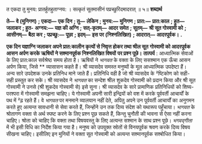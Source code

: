  

त एकदा तु मुनय: प्रातर्हुतहुताग्नय: । सत्कृतं सूतमासीनं पप्रच्छुरिदमादरात् ॥ ५॥ **शब्दार्थ** 

**ते—** **वे (मुनिगण)** **; एकदा—** **एक दिन** **; तु—** **लेकिन** **; मुनय:—** **मुनिगण** **; प्रात:—** **प्रात:काल** **; हुत—** **जलाकर** **; हुत-** **अग्नय:—** **यज्ञ की अग्नि** **; सत्-कृतम्—** **आदर समेत** **; सूतम्—** **श्री सूत गोस्वामी को** **; आसीनम्—** **बैठा कर** **; पप्रच्छु:—** **पूछा** **; इदम्—** **इस पर (निश्नलिखित)** **; आदरात्—** **आदरपूर्वक।** **.** 

**एक दिन यज्ञाग्नि जलाकर अपने प्रात:कालीन कृत्यों से निवृत्त होकर तथा श्रील सूत** **गोस्वामी को आदरपूर्वक आसन अर्पण करके ऋषियों ने सश्मानपूर्वक निश्नलिखित विषयों** **पर प्रश्न पूछे।** **तात्पर्य** : आध्यात्मिक सेवाओं के लिए प्रात:काल सर्वश्रेष्ठ समय होता है। ऋषियों ने *भागवत* के वक्ता के लिए ससश्मान एक ऊँचा आसन अर्पण किया, जिसे ** व्यासासन कहते हैं। श्री व्यासदेव समस्त मनुष्यों के मूल आध्यात्मिक उपदेष्टा हैं। अन्य सारे उपदेशक उनके प्रतिनिध माने जाते हैं। प्रतिनिधि वही है जो श्री व्यासदेव के ²ष्टिकोण को सही-सही प्रस्तुत कर सके। श्री व्यासदेव ने *भागवत* का सन्देश श्रील शुकदेव गोस्वामी को प्रदान किया और श्री सूत गोस्वामी ने उनसे (श्री शुकदेव गोस्वामी से) इसे सुना। श्री व्यासदेव के सारे प्रामाणिक प्रतिनिधियों को शिष्य-परश्परा में गोस्वामी समझना चाहिए। ये गोस्वामी अपनी सारी इन्द्रियों को वश में करके पूर्ववर्ती आचार्यों के पथ में ²ढ़ रहते हैं। वे *भागवत* पर मनमाने व्यालयान नहीं देते, अपितु अपने उन पूर्ववर्ती आचार्यों का अनुगमन करते हुए अत्यन्त सावधानी से सेवा करते हैं, जिन्होंने उन तक दिव्य संदेश को यथारूप पहुँचाया। *भागवत* के श्रोतागण वक्ता से अर्थ स्पष्ट करने के लिए प्रश्न पूछ सकते हैं, किन्तु चुनौती की भावना से ऐसा नहीं करना चाहिए। श्रोता को चाहिए कि वक्ता तथा विषयवस्तु के लिए अत्यन्त सश्मान के साथ प्रश्न पूछे। *भगवद्गीता* में भी इसी विधि का निर्देश किया गया है। मनुष्य को उपयुक्त स्रोतों से विनयपूर्वक श्रवण करके दिव्य विषय सीखना चाहिए। इसीलिए इन मुनियों ने वक्ता सूत गोस्वामी को अत्यन्त सश्मानपूर्वक सश्बोधित किया। 